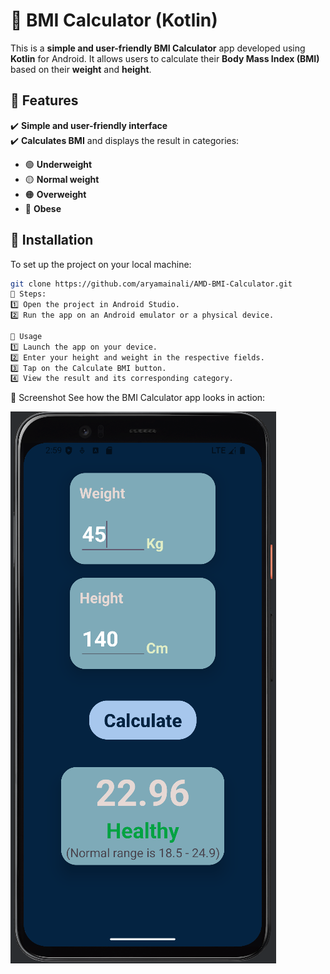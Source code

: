 # 📱 BMI Calculator (Kotlin)

This is a **simple and user-friendly BMI Calculator** app developed using **Kotlin** for Android. It allows users to calculate their **Body Mass Index (BMI)** based on their **weight** and **height**.

## 🚀 Features
✔️ **Simple and user-friendly interface**  
✔️ **Calculates BMI** and displays the result in categories:  
- 🟢 **Underweight**
- 🟡 **Normal weight**
- 🟠 **Overweight**
- 🔴 **Obese**


## 🔧 Installation
To set up the project on your local machine:

```bash
git clone https://github.com/aryamainali/AMD-BMI-Calculator.git
📌 Steps:
1️⃣ Open the project in Android Studio.
2️⃣ Run the app on an Android emulator or a physical device.

🎯 Usage
1️⃣ Launch the app on your device.
2️⃣ Enter your height and weight in the respective fields.
3️⃣ Tap on the Calculate BMI button.
4️⃣ View the result and its corresponding category.
```
📸 Screenshot
See how the BMI Calculator app looks in action:

![BMI Calculator App](https://raw.githubusercontent.com/aryamainali/AMD-BMI-Calculator/refs/heads/development/Screenshot%202025-02-04%20145927.png)
